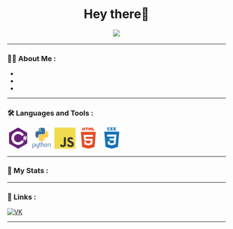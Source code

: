 <h1 align="center">Hey there👋</h1>
<div id="header" align="center">
  <img src="https://user-images.githubusercontent.com/114468575/204333140-77d22b90-36da-48b0-8b3d-9f568df783fd.gif" width="500"/>
</div>

<hr>

### :man_technologist: About Me :
-
-
-

<hr>

### :hammer_and_wrench: Languages and Tools :

<div id="tools"> 
  <img src="https://github.com/devicons/devicon/blob/master/icons/csharp/csharp-plain.svg" alt="C#" width="50" height="50"/>
  <img src="https://github.com/devicons/devicon/blob/master/icons/python/python-original-wordmark.svg" alt="Python" width="50" height="50"/>
  <img src="https://github.com/devicons/devicon/blob/master/icons/javascript/javascript-original.svg" alt="JavaScript" width="50" height="50"/>
  <img src="https://github.com/devicons/devicon/blob/master/icons/html5/html5-plain-wordmark.svg" alt="HTML" width="50" height="50"/>
  <img src="https://github.com/devicons/devicon/blob/master/icons/css3/css3-plain-wordmark.svg" alt="CSS" width="50" height="50"/> 
</div>

  <hr>
  
 ### 🎯 My Stats :
  
  
<hr>

### 🔗 Links :

<div id="links">
  <a href="https://vk.com/d_laliev">
    <img src="" alt="VK"/>
  </a>
</div>


<hr>

  
  
  
  
  
  
  
  
  



